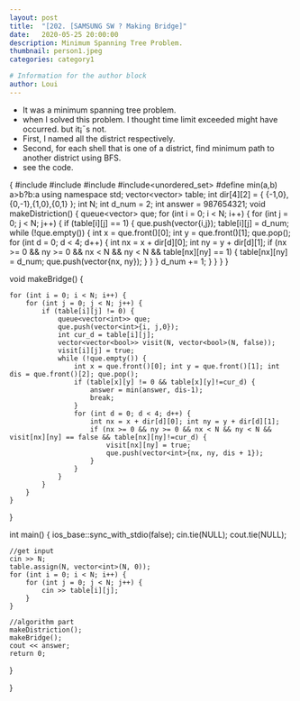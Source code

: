 ```yaml
---
layout: post
title:  "[202. [SAMSUNG SW ? Making Bridge]"
date:   2020-05-25 20:00:00
description: Minimum Spanning Tree Problem.
thumbnail: person1.jpeg
categories: category1

# Information for the author block
author: Loui
---
```


- It was a minimum spanning tree problem.
- when I solved this problem. I thought time limit exceeded might have occurred. but it¡¯s not.
- First, I named all the district respectively.
- Second, for each shell that is one of a district, find minimum path to another district using BFS.
- see the code.  
  
{
#include<iostream>
#include<vector>
#include<queue>
#include<unordered_set>
#define min(a,b) a>b?b:a
using namespace std;
vector<vector<int>> table;
int dir[4][2] = { {-1,0},{0,-1},{1,0},{0,1} };
int N;
int d_num = 2;
int answer = 987654321;
void makeDistriction() {
	queue<vector<int>> que;
	for (int i = 0; i < N; i++) {
		for (int j = 0; j < N; j++) {
			if (table[i][j] == 1) {
				que.push(vector<int>{i,j});
				table[i][j] = d_num;
				while (!que.empty()) {
					int x = que.front()[0]; int y = que.front()[1];
					que.pop();
					for (int d = 0; d < 4; d++) {
						int nx = x + dir[d][0]; int ny = y + dir[d][1];
						if (nx >= 0 && ny >= 0 && nx < N && ny < N && table[nx][ny] == 1) {
							table[nx][ny] = d_num;
							que.push(vector<int>{nx, ny});
						}
					}
				}
				d_num += 1;
			}
		}
	}
}

void makeBridge() {
	
	for (int i = 0; i < N; i++) {
		for (int j = 0; j < N; j++) {
			if (table[i][j] != 0) {
				queue<vector<int>> que;
				que.push(vector<int>{i, j,0});
				int cur_d = table[i][j];
				vector<vector<bool>> visit(N, vector<bool>(N, false));
				visit[i][j] = true;
				while (!que.empty()) {
					int x = que.front()[0]; int y = que.front()[1]; int dis = que.front()[2]; que.pop();
					if (table[x][y] != 0 && table[x][y]!=cur_d) {
						answer = min(answer, dis-1);
						break;
					}
					for (int d = 0; d < 4; d++) {
						int nx = x + dir[d][0]; int ny = y + dir[d][1];
						if (nx >= 0 && ny >= 0 && nx < N && ny < N && visit[nx][ny] == false && table[nx][ny]!=cur_d) {
							visit[nx][ny] = true;
							que.push(vector<int>{nx, ny, dis + 1});
						}
					}
				}	
			}
		}
	}
}

int main() {
	ios_base::sync_with_stdio(false);
	cin.tie(NULL); cout.tie(NULL);

	//get input
	cin >> N;
	table.assign(N, vector<int>(N, 0));
	for (int i = 0; i < N; i++) {
		for (int j = 0; j < N; j++) {
			cin >> table[i][j];
		}
	}

	//algorithm part
	makeDistriction();
	makeBridge();
	cout << answer;
	return 0;

}

}
